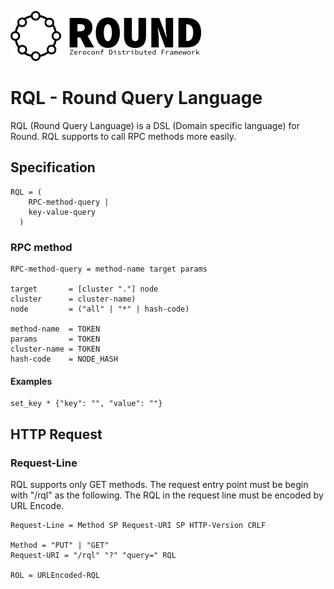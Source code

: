 ![round_logo](./img/round_logo.png)

# RQL - Round Query Language

RQL (Round Query Language) is a DSL (Domain specific language) for Round. RQL supports to call RPC methods more easily.

## Specification

```
RQL = (
    RPC-method-query |
    key-value-query
  )
```

### RPC method

```
RPC-method-query = method-name target params

target       = [cluster "."] node
cluster      = cluster-name)
node         = ("all" | "*" | hash-code)

method-name  = TOKEN
params       = TOKEN
cluster-name = TOKEN
hash-code    = NODE_HASH
```

#### Examples

```
set_key * {"key": "", "value": ""}
```

## HTTP Request

### Request-Line

RQL supports only GET methods. The request entry point must be begin with "/rql" as the following. The RQL in the request line must be encoded by URL Encode.

```
Request-Line = Method SP Request-URI SP HTTP-Version CRLF

Method = "PUT" | "GET"
Request-URI = "/rql" "?" "query=" RQL

ROL = URLEncoded-RQL
```
